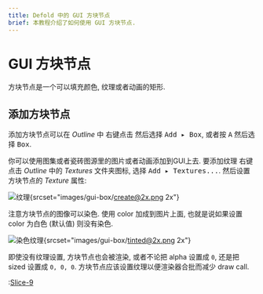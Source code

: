 ```yaml
---
title: Defold 中的 GUI 方块节点
brief: 本教程介绍了如何使用 GUI 方块节点.
---
```


# GUI 方块节点

方块节点是一个可以填充颜色, 纹理或者动画的矩形.

## 添加方块节点

添加方块节点可以在 *Outline* 中 <kbd>右键点击</kbd> 然后选择 <kbd>Add ▸ Box</kbd>, 或者按 <kbd>A</kbd> 然后选择 <kbd>Box</kbd>.

你可以使用图集或者瓷砖图源里的图片或者动画添加到GUI上去. 要添加纹理 <kbd>右键点击</kbd>  *Outline* 中的 *Textures* 文件夹图标, 选择 <kbd>Add ▸ Textures...</kbd>. 然后设置方块节点的 *Texture* 属性:

![纹理](images/gui-box/create.png){srcset="images/gui-box/create@2x.png 2x"}

注意方块节点的图像可以染色. 使用 color 加成到图片上面, 也就是说如果设置 color 为白色 (默认值) 则没有染色.

![染色纹理](images/gui-box/tinted.png){srcset="images/gui-box/tinted@2x.png 2x"}

即使没有纹理设置, 方块节点也会被渲染, 或者不论把 alpha 设置成 `0`, 还是把 sized 设置成 `0, 0, 0`. 方块节点应该设置纹理以便渲染器合批而减少 draw call.

:[Slice-9](../shared/slice-9-texturing.md)